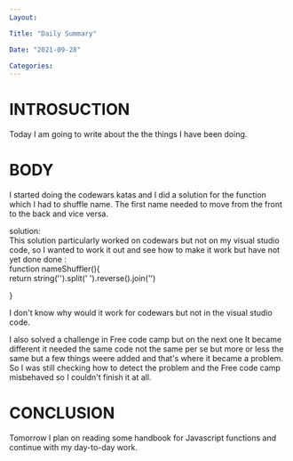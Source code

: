 ```yaml
---
Layout:

Title: "Daily Summary"

Date: "2021-09-28"

Categories:
---
```

# INTROSUCTION
Today I am going to write about the the things I have been doing.



# BODY
I started doing the codewars katas and I did a solution for the function which I had to shuffle name. The first name needed to move from the front to the back and vice versa.

solution:<br>
This solution particularly worked on codewars but not on my visual studio code, so I wanted to work it out and see how to make it work but have not yet done done :<br>
function nameShuffler(){<br>
    return string('').split(' ').reverse().join('')<br>

}<br>

I don't know why would it work for codewars but not in the visual studio code.<br>

I also solved a challenge in Free code camp but on the next one It became different it needed the same code not the same per se but more or less the same but a few things weere added and that's where it became a problem.
So I was still checking how to detect the problem and the Free code camp misbehaved so I couldn't finish it at all.



# CONCLUSION
Tomorrow I plan on reading some handbook for Javascript functions and continue with my day-to-day work.